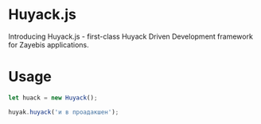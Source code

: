 # Huyack.js

Introducing Huyack.js - first-class
Huyack Driven Development
framework for Zayebis applications.

# Usage

```javascript
let huack = new Huyack();

huyak.huyack('и в проадакшен');
```
